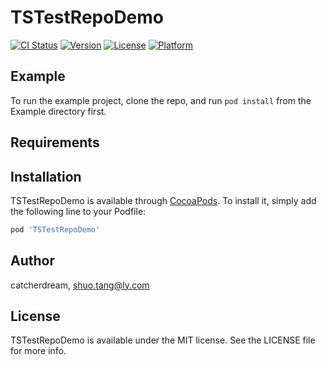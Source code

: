 # TSTestRepoDemo

[![CI Status](https://img.shields.io/travis/catcherdream/TSTestRepoDemo.svg?style=flat)](https://travis-ci.org/catcherdream/TSTestRepoDemo)
[![Version](https://img.shields.io/cocoapods/v/TSTestRepoDemo.svg?style=flat)](https://cocoapods.org/pods/TSTestRepoDemo)
[![License](https://img.shields.io/cocoapods/l/TSTestRepoDemo.svg?style=flat)](https://cocoapods.org/pods/TSTestRepoDemo)
[![Platform](https://img.shields.io/cocoapods/p/TSTestRepoDemo.svg?style=flat)](https://cocoapods.org/pods/TSTestRepoDemo)

## Example

To run the example project, clone the repo, and run `pod install` from the Example directory first.

## Requirements

## Installation

TSTestRepoDemo is available through [CocoaPods](https://cocoapods.org). To install
it, simply add the following line to your Podfile:

```ruby
pod 'TSTestRepoDemo'
```

## Author

catcherdream, shuo.tang@ly.com

## License

TSTestRepoDemo is available under the MIT license. See the LICENSE file for more info.
